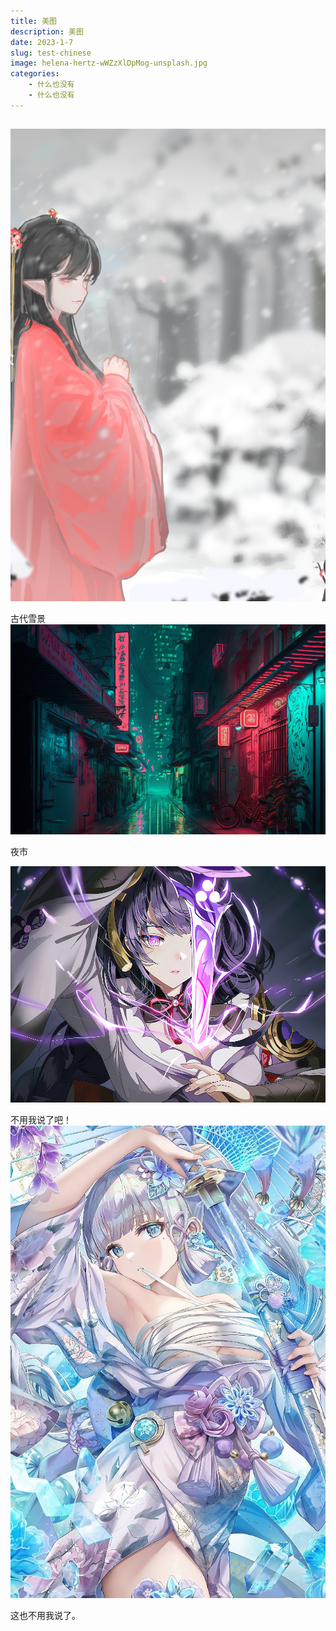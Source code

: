 ```yaml
---
title: 美图
description: 美图
date: 2023-1-7
slug: test-chinese
image: helena-hertz-wWZzXlDpMog-unsplash.jpg
categories:
    - 什么也没有
    - 什么也没有
---
```


> 

## 

![Photo by Florian Klauer on Unsplash](florian-klauer-nptLmg6jqDo-unsplash.jpg)

古代雪景  ![Photo by Luca Bravo on Unsplash](luca-bravo-alS7ewQ41M8-unsplash.jpg)

夜市 

![Photo by Helena Hertz on Unsplash](helena-hertz-wWZzXlDpMog-unsplash.jpg)

不用我说了吧！  ![Photo by Hudai Gayiran on Unsplash](hudai-gayiran-3Od_VKcDEAA-unsplash.jpg)

这也不用我说了。



